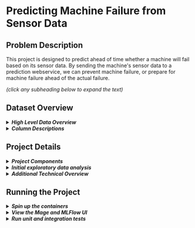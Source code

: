 # Predicting Machine Failure from Sensor Data

## Problem Description
This project is designed to predict ahead of time whether a machine will fail based on its sensor data. By sending the machine's sensor data to a prediction webservice, we can prevent machine failure, or prepare for machine failure ahead of the actual failure.

<i>(click any subheading below to expand the text)</i>


## Dataset Overview

<details>
<summary><i><b>High Level Data Overview</b></i></summary>

Kaggle contains a dataset for [Machine Failure Prediction Using Sensor Data](https://www.kaggle.com/datasets/umerrtx/machine-failure-prediction-using-sensor-data?resource=download). The data in that dataset was collected from the sensors on various machines. Each observation contains the data in Columns Description (below), along with whether there was an associated machine failure. The aim of this project is to produce and deploy a Linear Regression model with this data, which can then be used to predict machine failure in advance.<br><br>
</details>


<details>
<summary><i><b>Column Descriptions</b></i></summary>

- footfall: The number of people or objects passing by the machine.
- tempMode: The temperature mode or setting of the machine.
- AQ: Air quality index near the machine.
- USS: Ultrasonic sensor data, indicating proximity measurements.
- CS: Current sensor readings, indicating the electrical current usage of the machine.
- VOC: Volatile organic compounds level detected near the machine.
- RP: Rotational position or RPM (revolutions per minute) of the machine parts.
- IP: Input pressure to the machine.
- Temperature: The operating temperature of the machine.
- fail: Binary indicator of machine failure (1 for failure, 0 for no failure).
</details>


## Project Details

<details>
<summary><b><i>Project Components</i></b></summary>

The emphasis on this project is not on producing the best model possible. 
It focuses instead on implementing the MLOps steps required to:
- ingest and transform data with Mage AI
- split and encode the dataset in Mage
- train a model in Mage AI, while
    - track model training experiments in MLFlow
    - register the model in MLFlow
- run daily trigger in Mage to automatically re-train the model when data changes
- save the model as a pickle binary
- deploy the model as a web service using Flask/gunicorn
- monitor the pipeline through Mage
- unit and integration testing
    - s3 model upload using localstack
    - the prediction webservice using Python's requests module

<br>
</details>


<details>
<summary><b><i>Initial exploratory data analysis</i></b></summary>

See [`notebooks/1.0-cvd-machine-failure-eda.ipynb`](https://github.com/cjvandijk/predict_machine_failure/blob/main/notebooks/1.0-cvd-machine-failure-eda.ipynb)<br><br>
</details>


<details>
<summary><b><i>Additional Technical Overview</i></b></summary>

### Docker

Training and deployment code is Dockerized. Docker Compose spins up five separate containers, exposing all ports on the host machine: 

- Mage
- Mage's database
- MLFlow
- Localstack
- the Web Service

This dockerized project can be run on your host machine or the steps for running it (below) can be done on cloud, e.g. AWS EC2 or Github Codespaces.

### Linting

All code has been linted with black, flake8, and isort.

### Automatic model re-training sensor
The daily trigger for the Mage re-training pipeline only executes if data changes. If you wish to see the trigger sensor in action, change the trigger frequency from the `automatic_retraining` pipeline. Since the data from Kaggle datasets is not changing, this process has been mocked using the pull request count of an active github repository. It tracks the repo's previous pull request count and if the current count has increased, it triggers a re-training. Since the training data has not actually changed, the resulting model will be the same as the previous one. But since the pull requests are frequent in this repo, it will trigger re-training so that the process can be witnessed.
<br><br>
</details>


## Running the Project

<details>
<summary><b><i>Spin up the containers</i></b></summary>

1. Docker must be installed, and the daemon must be running on the host or cloud machine.
1. Fork or clone this repository into your local machine or into a cloud virtual machine, such as AWS EC2. It contains data, code, docker config needed.
1. `cd` to the project folder you just created, TOP LEVEL ('predict_machine_failure/'). If you run docker-compose from another folder, mlflow will create new directories and data structures for itself instead of using the existing ones.
1. `docker-compose build && docker-compose up`
1. If you are running this on the cloud, you will need to establish ssh connection your local machine and forward port 9696 to use the web service, and if you want to view the Mage and MLFlow UI, also forward ports 6789 and 5000. (this can be done via [Visual Studio Code](https://code.visualstudio.com/docs/remote/ssh))
<br><br>
</details>


<details>
<summary><b><i>View the Mage and MLFlow UI</i></b></summary>

- The Mage UI will be available from your browser at http://localhost:6789. 
    - Navigate to that address.
    - Select the pipelines button at the left.
    - Select the predict_machine_failure pipeline.
    - Select the edit pipeline button at the left.
    - Run each block in order.

- The MLFlow UI will be available at http://localhost:5000
    - The Experiments tab (top) will show the model training experiments that have been run through the Mage pipeline.
    - The Models tab will show the model versions that have been registered through the Mage training/re-training pipelines.
<br><br>
</details>


<details>
<summary><b><i>Run unit and integration tests</i></b></summary>
<br>
The docker containers must be up and running prior to running the test scripts. Gunicorn will be serving the web service at port 9696, but there is no UI for it. It is accessed through API requests, querying the prediction service which returns a result indicating whether or not an action should be taken (due to probable machine failure). The returned JSON has been formatted for human view; it could eaily be changed to a more machine-readable format.

When the tests are done, you may execute docker-compose down if you are finished with the services.

The tests do the following:

- use localstack to create an s3 bucket and upload the model pickle file to it. 
- print a list of buckets created on localstack:s3, and list the files in the bucket that were just created.
- runs several unit tests on the prediction-webservice predict function

<br>
Begin at the project root directory (predict_machine_failure)

```
cd predict_machine_failure
```

Build and start docker containers
```
docker-compose build --no-cache
docker-compose up --remove-orphans
```

Run unit and integration tests
```
pipenv run pytest tests/
```

Stop docker containers
```
docker-compose down
```

<br><br>
</details>